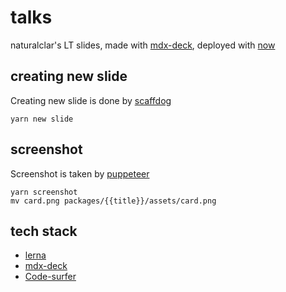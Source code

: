 # talks

naturalclar's LT slides, made with [mdx-deck](https://github.com/jxnblk/mdx-deck), deployed with [now](https://github.com/zeit/now)

## creating new slide

Creating new slide is done by [scaffdog](https://github.com/cats-oss/scaffdog)

```
yarn new slide
```

## screenshot

Screenshot is taken by [puppeteer](https://github.com/GoogleChrome/puppeteer)

```
yarn screenshot
mv card.png packages/{{title}}/assets/card.png
```

## tech stack

- [lerna](https://github.com/lerna/lerna)
- [mdx-deck](https://github.com/jxnblk/mdx-deck)
- [Code-surfer](https://github.com/pomber/code-surfer)
